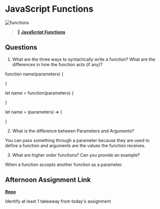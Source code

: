 # JavaScript Functions

![functions](https://bcw.blob.core.windows.net/public/img/function-anatomy.jpg)

> **📖 [JavaScript Functions](https://codeworksacademy.com/fs-student-guide/resources/wk2/02-Functions)**

## Questions

1. What are the three ways to syntactically write a function? What are the differences in how the function acts (if any)?

function name(parameters) {

}

let name = function(parameters) {
    
}

let name = (parameters) => {
   
}

2. What is the difference between Parameters and Arguments?

You can pass something through a parameter because they are used to define a function and arguments are the values the function receives.

3. What are higher order functions? Can you provide an example?

When a function accepts another function as a parameter. 

## Afternoon Assignment Link

**[Repo](https://github.com/zachrasmussen/Warehouse-Manager)**

Identify at least 1 takeaway from today's assignment
